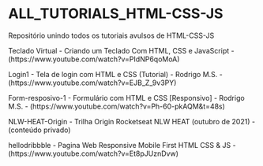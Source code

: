 # ALL_TUTORIALS_HTML-CSS-JS
Repositório unindo todos os tutoriais avulsos de HTML-CSS-JS

<p>Teclado Virtual - Criando um Teclado Com HTML, CSS e JavaScript - (https://www.youtube.com/watch?v=PIdNP6qoMoA)</p>

<p>Login1 - Tela de login com HTML e CSS (Tutorial) - Rodrigo M.S. - (https://www.youtube.com/watch?v=EJB_Z_9v3PY)</p>

<p>Form-resposivo-1 - Formulário com HTML e CSS [Responsivo] - Rodrigo M.S. - (https://www.youtube.com/watch?v=Ph-60-pkAQM&t=48s)</p>

<p>NLW-HEAT-Origin - Trilha Origin Rocketseat NLW HEAT (outubro de 2021) - (conteúdo privado)</p>

<p>hellodribbble - Pagina Web Responsive Mobile First HTML CSS & JS - (https://www.youtube.com/watch?v=Et8pJUznDvw)</p>

